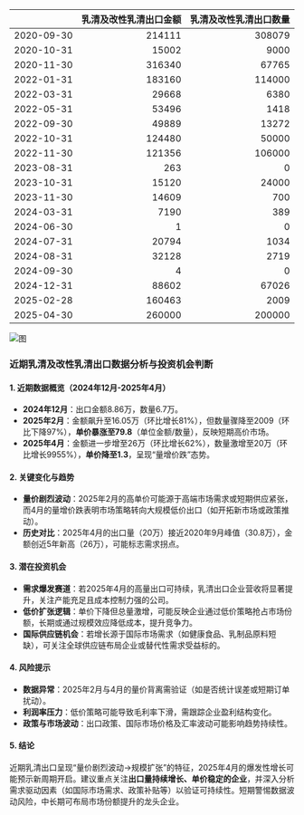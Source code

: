 |            |   乳清及改性乳清出口金额 |   乳清及改性乳清出口数量 |
|:-----------|-------------------------:|-------------------------:|
| 2020-09-30 |                   214111 |                   308079 |
| 2020-10-31 |                    15002 |                     9000 |
| 2020-11-30 |                   316340 |                    67765 |
| 2022-01-31 |                   183160 |                   114000 |
| 2022-03-31 |                    29668 |                     6380 |
| 2022-05-31 |                    53496 |                     1418 |
| 2022-09-30 |                    49889 |                    13272 |
| 2022-10-31 |                   124480 |                    50000 |
| 2022-11-30 |                   121356 |                   106000 |
| 2023-08-31 |                      263 |                        0 |
| 2023-10-31 |                    15120 |                    24000 |
| 2023-11-30 |                    14609 |                      700 |
| 2024-03-31 |                     7190 |                      389 |
| 2024-06-30 |                        1 |                        0 |
| 2024-07-31 |                    20794 |                     1034 |
| 2024-08-31 |                    32128 |                     2719 |
| 2024-09-30 |                        4 |                        0 |
| 2024-12-31 |                    88602 |                    67026 |
| 2025-02-28 |                   160463 |                     2009 |
| 2025-04-30 |                   260000 |                   200000 |

![图](%s_plot.png)



### 近期乳清及改性乳清出口数据分析与投资机会判断

#### 1. **近期数据概览（2024年12月-2025年4月）**
- **2024年12月**：出口金额8.86万，数量6.7万。  
- **2025年2月**：金额飙升至16.05万（环比增长81%），但数量骤降至2009（环比下降97%），**单价暴涨至79.8**（单位金额/数量），反映短期高价市场。  
- **2025年4月**：金额进一步增至26万（环比增长62%），数量激增至20万（环比增长9955%），**单价降至1.3**，呈现“量增价跌”态势。

#### 2. **关键变化与趋势**
- **量价剧烈波动**：2025年2月的高单价可能源于高端市场需求或短期供应紧张，而4月的量增价跌表明市场策略转向大规模低价出口（如开拓新市场或政策推动）。  
- **历史对比**：2025年4月的出口量（20万）接近2020年9月峰值（30.8万），金额创近5年新高（26万），可能标志需求拐点。

#### 3. **潜在投资机会**
- **需求爆发赛道**：若2025年4月的高量出口可持续，乳清出口企业营收将显著提升，关注产能充足且成本控制力强的公司。  
- **低价扩张逻辑**：单价下降但总量激增，可能反映企业通过低价策略抢占市场份额，长期或通过规模效应降低成本，提升竞争力。  
- **国际供应链机会**：若增长源于国际市场需求（如健康食品、乳制品原料短缺），可关注全球供应链布局企业或替代性需求受益标的。

#### 4. **风险提示**
- **数据异常**：2025年2月与4月的量价背离需验证（如是否统计误差或短期订单扰动）。  
- **利润率压力**：低价策略可能导致毛利率下滑，需跟踪企业盈利结构变化。  
- **政策与市场波动**：出口政策、国际市场价格及汇率波动可能影响趋势持续性。

#### 5. **结论**
近期乳清出口呈现“量价剧烈波动→规模扩张”的特征，2025年4月的爆发性增长可能预示新周期开启。建议重点关注**出口量持续增长、单价稳定的企业**，并深入分析需求驱动因素（如国际市场需求、政策补贴等）以验证可持续性。短期警惕数据波动风险，中长期可布局市场份额提升的龙头企业。